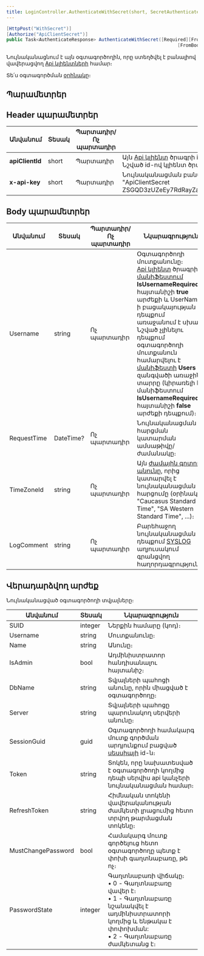 ```yaml
---
title: LoginController.AuthenticateWithSecret(short, SecretAuthenticateRequest) մեթոդ
---
```


```c#
[HttpPost("WithSecret")]
[Authorize("ApiClientSecret")]
public Task<AuthenticateResponse> AuthenticateWithSecret([Required][FromHeader] short apiClientId,
                                                               [FromBody] SecretAuthenticateRequest request)
```

Նույնականացնում է այն օգտագործողին, որը ստեղծվել է բանալիով վավերացվող [Api կլիենտների](../../web_api_client/api_client.md) համար։

Տե՛ս օգտագործման [օրինակը](https://www.postman.com/asya-01/armsoft/example/33237126-4bbeb85b-c497-4439-8f07-1943d228ba90)։

## Պարամետրեր

## Header պարամետրեր

| Անվանում | Տեսակ | **Պարտադիր/Ոչ պարտադիր** | **Նկարագրություն** |
| --- | --- | --- | --- |
| **apiClientId** | short | Պարտադիր | Այն [Api կլիենտ](../../web_api_client/api_client.md) ծրագրի id-ն, որում ստեղծվել է նույնականացվող օգտագործողը։  <br>Նշված id-ով կլիենտ ծրագրի բացակայության դեպքում առաջանում է սխալ։ |
| **x-api-key** | short | Պարտադիր | Նույնականացման բանալի անունը, որը նշվել է [Api կլիենտ](../../web_api_client/api_client.md) ստեղծելիս։ Արժեքը լրացնելուց պետք է նայել պատճենել ApiClientSecret նախդիրը։ Օրինակ՝ "ApiClientSecret ZSGQD3zUZeEy7RdRayZaywaS7KrSbO16MdsHyrjT6WK4vbUv2lxgLcweD1NqYYbFRCcxNrkNrQRXMAc4VIPwdq1vAq23kqdAiTSaGxc6zKekW3baem3dmWGUh679pPdOP6Q": |

## Body պարամետրեր

| Անվանում | Տեսակ | **Պարտադիր/Ոչ պարտադիր** | **Նկարագրություն** |
| --- | --- | --- | --- |
| Username | string | Ոչ պարտադիր | Օգտագործողի մուտքանունը։  <br>[Api կլիենտ](../../web_api_client/api_client.md) ծրագրի [մանիֆեստում](../../web_api_client/api_client.md#մանիֆեստ) **IsUsernameRequired** հայտանիշի **true** արժեքի և UserName-ի բացակայության դեպքում առաջանում է սխալ։  <br>Նշված չլինելու դեպքում օգտագործողի մուտքանուն համարվելու է [մանիֆեստի](../../web_api_client/api_client.md#մանիֆեստ) **Users** զանգվածի առաջին տարրը (կիրառելի է մանիֆեստում **IsUsernameRequired** հայտանիշի **false** արժեքի դեպքում)։ |
| RequestTime | DateTime? | Ոչ պարտադիր | Նույնականացման հարցման կատարման ամսաթիվը/ժամանակը։ |
| TimeZoneId | string | Ոչ պարտադիր | Այն [ժամային գոտու անունը](https://learn.microsoft.com/en-us/windows-hardware/manufacture/desktop/default-time-zones#time-zones), որից կատարվել է նույնականացման հարցումը (օրինակ՝ "Caucasus Standard Time", "SA Western Standard Time", ...)։ |
| LogComment | string | Ոչ պարտադիր | Բարեհաջող նույնականացման դեպքում [SYSLOG](https://armsoft.github.io/as4x-docs/HTM/ProgrGuide/Database/SYSLOG.html) աղյուսակում գրանցվող հաղորդագրությունը։ |

## Վերադարձվող արժեք

Նույնականացված օգտագործողի տվյալները։

| Անվանում | Տեսակ | Նկարագրություն |
| --- | --- | --- |
| SUID | integer | Ներքին համարը (կոդ)։ |
| Username | string | Մուտքանունը։ |
| Name | string | Անունը։ |
| IsAdmin | bool | Ադմինիստրատոր հանդիսանալու հայտանիշ։ |
| DbName | string | Տվյալների պահոցի անունը, որին միացված է օգտագործողը։ |
| Server | string | Տվյալների պահոցը պարունակող սերվերի անունը։ |
| SessionGuid | guid | Օգտագործողի համակարգ մուտք գործման արդյունքում բացված [սեսսիայի](../../server_api/types/SessionInfo.md) id-ն։ |
| Token | string | Տոկեն, որը նախատեսված է օգտագործողի կողմից դեպի սերվիս api կանչերի նույնականացման համար։ |
| RefreshToken | string | Հիմնական տոկենի վավերականության ժամկետի լրացումից հետո տրվող թարմացման տոկենը։ |
| MustChangePassword | bool | Համակարգ մուտք գործելուց հետո օգտագործողը պետք է փոխի գաղտնաբառը, թե ոչ։ |
| PasswordState | integer | Գաղտնաբառի վիճակը։  <br>• 0 - Գաղտնաբառը վավեր է։  <br>• 1 - Գաղտնաբառը նշանակվել է ադմինիստրատորի կողմից և ենթակա է փոփոխման:  <br>• 2 - Գաղտնաբառը ժամկետանց է։ |
